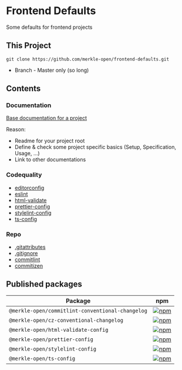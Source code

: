 # Frontend Defaults

Some defaults for frontend projects

## This Project

```
git clone https://github.com/merkle-open/frontend-defaults.git
```

- Branch - Master only (so long)

## Contents

### Documentation

[Base documentation for a project](./doc/README.md)

Reason:

- Readme for your project root
- Define & check some project specific basics (Setup, Specification, Usage, ...)
- Link to other documentations

### Codequality

- [editorconfig](./editorconfig/README.md)
- [eslint](./codequality/eslint/README.md)
- [html-validate](./codequality/html-validate/README.md)
- [prettier-config](./codequality/prettier/README.md)
- [stylelint-config](./codequality/stylelint/README.md)
- [ts-config](./codequality/ts-config/README.md)

### Repo

- [.gitattributes](./repo/gitattributes/README.md)
- [.gitignore](./repo/gitignore/README.md)
- [commitlint](./repo/commitlint-conventional-changelog/README.md)
- [commitizen](./repo/cz-conventional-changelog/README.md)

## Published packages

| Package                                          | npm                                                                                                                                                                     |
| ------------------------------------------------ | ----------------------------------------------------------------------------------------------------------------------------------------------------------------------- |
| `@merkle-open/commitlint-conventional-changelog` | [![npm](https://img.shields.io/npm/v/@merkle-open/commitlint-conventional-changelog.svg)](https://www.npmjs.com/package/@merkle-open/commitlint-conventional-changelog) |
| `@merkle-open/cz-conventional-changelog`         | [![npm](https://img.shields.io/npm/v/@merkle-open/cz-conventional-changelog.svg)](https://www.npmjs.com/package/@merkle-open/cz-conventional-changelog)                 |
| `@merkle-open/html-validate-config`              | [![npm](https://img.shields.io/npm/v/@merkle-open/html-validate-config.svg)](https://www.npmjs.com/package/@merkle-open/html-validate-config)                           |
| `@merkle-open/prettier-config`                   | [![npm](https://img.shields.io/npm/v/@merkle-open/prettier-config.svg)](https://www.npmjs.com/package/@merkle-open/prettier-config)                                     |
| `@merkle-open/stylelint-config`                  | [![npm](https://img.shields.io/npm/v/@merkle-open/stylelint-config.svg)](https://www.npmjs.com/package/@merkle-open/stylelint-config)                                   |
| `@merkle-open/ts-config`                         | [![npm](https://img.shields.io/npm/v/@merkle-open/ts-config.svg)](https://www.npmjs.com/package/@merkle-open/ts-config)                                                 |
